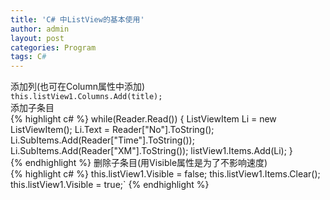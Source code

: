 ```yaml
---
title: 'C# 中ListView的基本使用'
author: admin
layout: post
categories: Program
tags: C#
---
```


添加列(也可在Column属性中添加)  
`this.listView1.Columns.Add(title);`  
添加子条目  
{% highlight c# %}
while(Reader.Read())
{
ListViewItem Li = new ListViewItem();
Li.Text = Reader["No"].ToString();
Li.SubItems.Add(Reader["Time"].ToString());
Li.SubItems.Add(Reader["XM"].ToString());
listView1.Items.Add(Li);
}  
{% endhighlight %}
删除子条目(用Visible属性是为了不影响速度)  
{% highlight c# %}
this.listView1.Visible = false;
            this.listView1.Items.Clear();
            this.listView1.Visible = true;`
{% endhighlight %}
